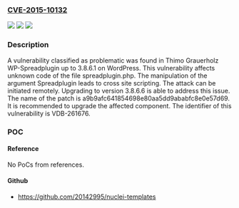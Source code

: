 ### [CVE-2015-10132](https://cve.mitre.org/cgi-bin/cvename.cgi?name=CVE-2015-10132)
![](https://img.shields.io/static/v1?label=Product&message=WP-Spreadplugin&color=blue)
![](https://img.shields.io/static/v1?label=Version&message=%3D%203.8.6.0%20&color=brighgreen)
![](https://img.shields.io/static/v1?label=Vulnerability&message=CWE-79%20Cross%20Site%20Scripting&color=brighgreen)

### Description

A vulnerability classified as problematic was found in Thimo Grauerholz WP-Spreadplugin up to 3.8.6.1 on WordPress. This vulnerability affects unknown code of the file spreadplugin.php. The manipulation of the argument Spreadplugin leads to cross site scripting. The attack can be initiated remotely. Upgrading to version 3.8.6.6 is able to address this issue. The name of the patch is a9b9afc641854698e80aa5dd9ababfc8e0e57d69. It is recommended to upgrade the affected component. The identifier of this vulnerability is VDB-261676.

### POC

#### Reference
No PoCs from references.

#### Github
- https://github.com/20142995/nuclei-templates

